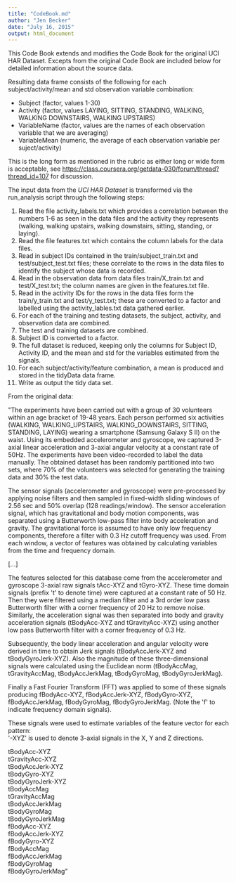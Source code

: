 ```yaml
---
title: "CodeBook.md"
author: "Jen Becker"
date: "July 16, 2015"
output: html_document
---
```


This Code Book extends and modifies the Code Book for the original UCI HAR Dataset.  Excepts from the original Code Book are included below for detailed information about the source data.

Resulting data frame consists of the following for each subject/activity/mean and std observation variable combination:  
* Subject (factor, values 1-30)   
* Activity (factor, values LAYING, SITTING, STANDING, WALKING, WALKING DOWNSTAIRS, WALKING UPSTAIRS)  
* VariableName (factor, values are the names of each observation variable that we are averaging)  
* VariableMean (numeric, the average of each observation variable per suject/activity)  

This is the long form as mentioned in the rubric as either long or wide form is acceptable, see https://class.coursera.org/getdata-030/forum/thread?thread_id=107 for discussion.  

The input data from the *UCI HAR Dataset* is transformed via the run_analysis script through the following steps:  

1. Read the file activity_labels.txt which provides a correlation between the numbers 1-6 as seen in the data files and the activity they represents (walking, walking upstairs, walking downstairs, sitting, standing, or laying).  
2. Read the file features.txt which contains the column labels for the data files.  
3. Read in subject IDs contained in the train/subject_train.txt and test/subject_test.txt files; these correlate to the rows in the data files to identify the subject whose data is recorded.  
4. Read in the observation data from data files train/X_train.txt and test/X_test.txt; the column names are given in the features.txt file.  
5. Read in the activity IDs for the rows in the data files form the train/y_train.txt and test/y_test.txt; these are converted to a factor and labelled using the activity_lables.txt data gathered earlier.  
6. For each of the training and testing datasets, the subject, activity, and observation data are combined.  
7. The test and training datasets are combined.  
8. Subject ID is converted to a factor.  
9. The full dataset is reduced, keeping only the columns for Subject ID, Activity ID, and the mean and std for the variables estimated from the signals.  
10. For each subject/activity/feature combination, a mean is produced and stored in the tidyData data frame.  
11. Write as output the tidy data set.  

From the original data:  

"The experiments have been carried out with a group of 30 volunteers within an age bracket of 19-48 years. Each person performed six activities (WALKING, WALKING_UPSTAIRS, WALKING_DOWNSTAIRS, SITTING, STANDING, LAYING) wearing a smartphone (Samsung Galaxy S II) on the waist. Using its embedded accelerometer and gyroscope, we captured 3-axial linear acceleration and 3-axial angular velocity at a constant rate of 50Hz. The experiments have been video-recorded to label the data manually. The obtained dataset has been randomly partitioned into two sets, where 70% of the volunteers was selected for generating the training data and 30% the test data.  

The sensor signals (accelerometer and gyroscope) were pre-processed by applying noise filters and then sampled in fixed-width sliding windows of 2.56 sec and 50% overlap (128 readings/window). The sensor acceleration signal, which has gravitational and body motion components, was separated using a Butterworth low-pass filter into body acceleration and gravity. The gravitational force is assumed to have only low frequency components, therefore a filter with 0.3 Hz cutoff frequency was used. From each window, a vector of features was obtained by calculating variables from the time and frequency domain.  

[...]

The features selected for this database come from the accelerometer and gyroscope 3-axial raw signals tAcc-XYZ and tGyro-XYZ. These time domain signals (prefix 't' to denote time) were captured at a constant rate of 50 Hz. Then they were filtered using a median filter and a 3rd order low pass Butterworth filter with a corner frequency of 20 Hz to remove noise. Similarly, the acceleration signal was then separated into body and gravity acceleration signals (tBodyAcc-XYZ and tGravityAcc-XYZ) using another low pass Butterworth filter with a corner frequency of 0.3 Hz.  

Subsequently, the body linear acceleration and angular velocity were derived in time to obtain Jerk signals (tBodyAccJerk-XYZ and tBodyGyroJerk-XYZ). Also the magnitude of these three-dimensional signals were calculated using the Euclidean norm (tBodyAccMag, tGravityAccMag, tBodyAccJerkMag, tBodyGyroMag, tBodyGyroJerkMag).  

Finally a Fast Fourier Transform (FFT) was applied to some of these signals producing fBodyAcc-XYZ, fBodyAccJerk-XYZ, fBodyGyro-XYZ, fBodyAccJerkMag, fBodyGyroMag, fBodyGyroJerkMag. (Note the 'f' to indicate frequency domain signals).  

These signals were used to estimate variables of the feature vector for each pattern:  
'-XYZ' is used to denote 3-axial signals in the X, Y and Z directions.  

tBodyAcc-XYZ  
tGravityAcc-XYZ  
tBodyAccJerk-XYZ  
tBodyGyro-XYZ  
tBodyGyroJerk-XYZ  
tBodyAccMag  
tGravityAccMag  
tBodyAccJerkMag  
tBodyGyroMag  
tBodyGyroJerkMag  
fBodyAcc-XYZ  
fBodyAccJerk-XYZ  
fBodyGyro-XYZ  
fBodyAccMag  
fBodyAccJerkMag  
fBodyGyroMag  
fBodyGyroJerkMag"